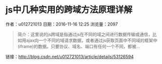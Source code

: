 # js中几种实用的跨域方法原理详解
作者：u012721013
日期：2016-11-16 12:25
浏览量：2097
> 简介：这里说的js跨域是指通过js在不同的域之间进行数据传输或通信，比如用ajax向一个不同的域请求数据，或者通过js获取页面中不同域的框架中(iframe)的数据。只要协议、域名、端口有任何一个不同，都被...

 链接：http://blog.csdn.net/u012721013/article/details/53126594
